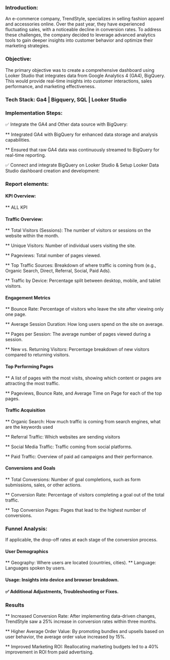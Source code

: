 ### Introduction:
An e-commerce company, TrendStyle, specializes in selling fashion apparel and accessories online. Over the past year, they have experienced fluctuating sales, with a noticeable decline in conversion rates. To address these challenges, the company decided to leverage advanced analytics tools to gain deeper insights into customer behavior and optimize their marketing strategies.

### Objective:
The primary objective was to create a comprehensive dashboard using Looker Studio that integrates data from Google Analytics 4 (GA4), BigQuery. This would provide real-time insights into customer interactions, sales performance, and marketing effectiveness.

### Tech Stack: Ga4 | Bigquery, SQL | Looker Studio

### Implementation Steps:

✅ Integrate the GA4 and Other data source with BigQuery:

 ** Integrated GA4 with BigQuery for enhanced data storage and analysis capabilities.
 
 ** Ensured that raw GA4 data was continuously streamed to BigQuery for real-time reporting.
 
✅ Connect and integrate BigQuery on Looker Studio & Setup Looker Data Studio dashboard creation and development:

### Report elements:

#### KPI Overview: 

 ** ALL KPI

#### Traffic Overview:

** Total Visitors (Sessions): The number of visitors or sessions on the website within the month.

** Unique Visitors: Number of individual users visiting the site.

** Pageviews: Total number of pages viewed.

** Top Traffic Sources: Breakdown of where traffic is coming from (e.g., Organic Search, Direct, Referral, Social, Paid Ads).

** Traffic by Device: Percentage split between desktop, mobile, and tablet visitors.

#### Engagement Metrics

** Bounce Rate: Percentage of visitors who leave the site after viewing only one page.

** Average Session Duration: How long users spend on the site on average.

** Pages per Session: The average number of pages viewed during a session.

** New vs. Returning Visitors: Percentage breakdown of new visitors compared to returning visitors.

#### Top Performing Pages

** A list of pages with the most visits, showing which content or pages are attracting the most traffic.

** Pageviews, Bounce Rate, and Average Time on Page for each of the top pages.

#### Traffic Acquisition

** Organic Search: How much traffic is coming from search engines, what are the keywords used

** Referral Traffic: Which websites are sending visitors

** Social Media Traffic: Traffic coming from social platforms.

** Paid Traffic: Overview of paid ad campaigns and their performance.

#### Conversions and Goals

** Total Conversions: Number of goal completions, such as form submissions, sales, or other actions.

** Conversion Rate: Percentage of visitors completing a goal out of the total traffic.

** Top Conversion Pages: Pages that lead to the highest number of conversions.

### Funnel Analysis:

If applicable, the drop-off rates at each stage of the conversion process.

#### User Demographics

** Geography: Where users are located (countries, cities).
** Language: Languages spoken by users.

#### Usage: Insights into device and browser breakdown.

#### ✅ Additional Adjustments, Troubleshooting or Fixes.

### Results
** Increased Conversion Rate: After implementing data-driven changes, TrendStyle saw a 25% increase in conversion rates within three months.

** Higher Average Order Value: By promoting bundles and upsells based on user behavior, the average order value increased by 15%.

** Improved Marketing ROI: Reallocating marketing budgets led to a 40% improvement in ROI from paid advertising.

